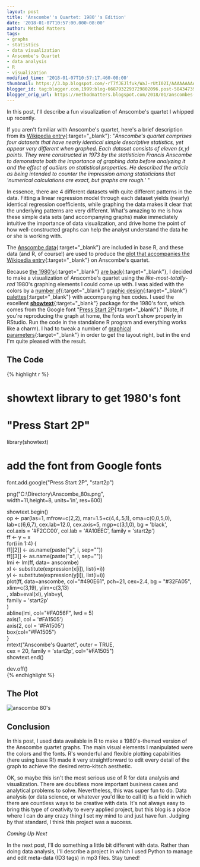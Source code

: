 ```yaml
---
layout: post
title: 'Anscombe''s Quartet: 1980''s Edition'
date: '2018-01-07T10:57:00.000-08:00'
author: Method Matters
tags:
- graphs
- statistics
- data visualization
- Anscombe's Quartet
- data analysis
- R
- visualization
modified_time: '2018-01-07T10:57:17.460-08:00'
thumbnail: https://3.bp.blogspot.com/-rT7fJEJlfuk/WaJ-rUtI02I/AAAAAAAAAXY/b6KIYqaDvFko9zhdmQuKy8YUjVKw1B1dQCLcBGAs/s72-c/anscombe_blog.png
blogger_id: tag:blogger.com,1999:blog-6687932293729802096.post-5843473986748278088
blogger_orig_url: https://methodmatters.blogspot.com/2018/01/anscombes-quartet-1980s-edition.html
---
```


   
  
In this post, I'll describe a fun visualization of Anscombe's quartet I whipped up recently.  
  
If you aren't familiar with Anscombe's quartet, here's a brief description from its [Wikipedia entry](https://en.wikipedia.org/wiki/Anscombe%27s_quartet){:target="_blank"}: "*Anscombe's quartet comprises four datasets that have nearly identical simple descriptive statistics, yet appear very different when graphed. Each dataset consists of eleven (x,y) points. They were constructed in 1973 by the statistician Francis Anscombe to demonstrate both the importance of graphing data before analyzing it and the effect of outliers on statistical properties. He described the article as being intended to counter the impression among statisticians that 'numerical calculations are exact, but graphs are rough.'* "  
  
In essence, there are 4 different datasets with quite different patterns in the data. Fitting a linear regression model through each dataset yields (nearly) identical regression coefficients, while graphing the data makes it clear that the underlying patterns are very different. What's amazing to me is how these simple data sets (and accompanying graphs) make immediately intuitive the importance of data visualization, and drive home the point of how well-constructed graphs can help the analyst understand the data he or she is working with.   
  
The [Anscombe data](https://stat.ethz.ch/R-manual/R-devel/library/datasets/html/anscombe.html){:target="_blank"} are included in base R, and these data (and R, of course!) are used to produce the [plot that accompanies the Wikipedia entry](https://commons.wikimedia.org/wiki/File:Anscombe%27s_quartet_3.svg){:target="_blank"} on Anscombe's quartet.  
  
Because [the 1980's](https://www.theguardian.com/tv-and-radio/2017/feb/18/stranger-things-why-tv-is-obsessed-with-the-80s){:target="_blank"} [are back](https://www.nytimes.com/2016/04/21/fashion/dont-you-forget-about-me-the-formerly-irredeemable-80s-return.html){:target="_blank"}, I decided to make a visualization of Anscombe's quartet using the *like-most-totally-rad* 1980's graphing elements I could come up with. I was aided with the colors by a [number of](http://www.colourlovers.com/palette/1918087/80s_Neon_Flashback){:target="_blank"} [graphic design](http://www.colourlovers.com/palette/1533132/That_80s_Palette){:target="_blank"} [palettes](http://www.colourlovers.com/palette/1786593/Hot_80s_Nights){:target="_blank"} with accompanying hex codes. I used the excellent [**showtext**](https://cran.r-project.org/web/packages/showtext/vignettes/introduction.html){:target="_blank"} package for the 1980's font, which comes from the Google font "[Press Start 2P](https://fonts.google.com/specimen/Press+Start+2P?selection.family=Press+Start+2P){:target="_blank"}." (Note, if you're reproducing the graph at home, the fonts won't show properly in RStudio. Run the code in the standalone R program and everything works like a charm). I had to tweak a number of [graphical parameters](https://stat.ethz.ch/R-manual/R-devel/library/graphics/html/par.html){:target="_blank"} in order to get the layout right, but in the end I'm quite pleased with the result.  
  
  
## The Code

{% highlight r %}   
# showtext library to get 1980's font  
# "Press Start 2P"  
library(showtext)  
# add the font from Google fonts  
font.add.google("Press Start 2P", "start2p")  
  
  
png("C:\\Directory\\Anscombe\_80s.png",   
 width=11,height=8, units='in', res=600)  
  
showtext.begin()  
op <- par(las=1, mfrow=c(2,2), mar=1.5+c(4,4,.5,1), oma=c(0,0,5,0),  
	lab=c(6,6,7), cex.lab=12.0, cex.axis=5, mgp=c(3,1,0), bg = 'black',  
	col.axis = '#F2CC00', col.lab = '#A10EEC', family = 'start2p')   
ff <- y ~ x  
for(i in 1:4) {  
	ff[[2]] <- as.name(paste("y", i, sep=""))  
	ff[[3]] <- as.name(paste("x", i, sep=""))  
	lmi <- lm(ff, data= anscombe)  
	xl <- substitute(expression(x[i]), list(i=i))   
	yl <- substitute(expression(y[i]), list(i=i))  
	plot(ff, data=anscombe, col="#490E61", pch=21, cex=2.4, bg = "#32FA05",   
	xlim=c(3,19), ylim=c(3,13)  
	, xlab=eval(xl), ylab=yl,   
	family = 'start2p'   
	)   
	abline(lmi, col="#FA056F", lwd = 5)  
	axis(1, col = '#FA1505')  
	axis(2, col = '#FA1505')  
	box(col="#FA1505")  
}  
mtext("Anscombe's Quartet", outer = TRUE,   
	cex = 20, family = 'start2p', col="#FA1505")   
showtext.end()  
  
dev.off()  
{% endhighlight %}    
  
  
## The Plot 
  
![anscombe 80's]({{site.baseurl}}/assets/img/old_blog_transfer/2018-01-07-anscombes-quartet-1980s-edition/anscombe_blog.png)

  
## Conclusion
  
In this post, I used data available in R to make a 1980's-themed version of the Anscombe quartet graphs. The main visual elements I manipulated were the colors and the fonts. R's wonderful and flexible plotting capabilities (here using base R!) made it very straightforward to edit every detail of the graph to achieve the desired retro-kitsch aesthetic.  
  
OK, so maybe this isn't the most serious use of R for data analysis and visualization. There are doubtless more important business cases and analytical problems to solve. Nevertheless, this was super fun to do. Data analysis (or data science, or whatever you'd like to call it) is a field in which there are countless ways to be creative with data. It's not always easy to bring this type of creativity to every applied project, but this blog is a place where I can do any crazy thing I set my mind to and just have fun. Judging by that standard, I think this project was a success.  
  
*Coming Up Next*  
  
In the next post, I'll do something a little bit different with data. Rather than doing data analysis, I'll describe a project in which I used Python to manage and edit meta-data (ID3 tags) in mp3 files. Stay tuned!  
  
  
  
  
